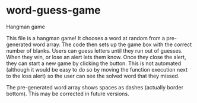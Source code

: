 # word-guess-game
Hangman game

This file is a hangman game! It chooses a word at random from a pre-generated word array. The code then sets up the game box with the correct number of blanks. Users can guess letters until they run out of guesses. When they win, or lose an alert lets them know. Once they close the alert, they can start a new game by clicking the button. This is not automated (although it would be easy to do so by moving the function execution next to the loss alert) so the user can see the solved word that they missed.

The pre-generated word array shows spaces as dashes (actually  border bottom). This may be corrected in future versions.